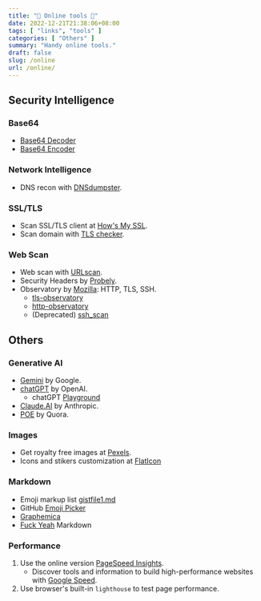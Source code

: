 ```yaml
---
title: "🔧 Online tools 🔨"
date: 2022-12-21T21:38:06+08:00
tags: [ "links", "tools" ]
categories: [ "Others" ]
summary: "Handy online tools."
draft: false
slug: /online
url: /online/
---
```


## Security Intelligence

### Base64

 - [Base64 Decoder](https://base64-decode.online/)
 - [Base64 Encoder](https://base64-encode.online/)

### Network Intelligence

 - DNS recon with [DNSdumpster](https://dnsdumpster.com/).

### SSL/TLS 
 
 - Scan SSL/TLS client at [How's My SSL](https://www.howsmyssl.com/).
 - Scan domain with [TLS checker](https://www.cdn77.com/tls-test).

### Web Scan

 - Web scan with [URLscan](https://urlscan.io/).
 - Security Headers by [Probely](https://securityheaders.com/).
 - Observatory by [Mozilla](https://observatory.mozilla.org/): HTTP, TLS, SSH.
    - [tls-observatory](https://github.com/mozilla/tls-observatory)
    - [http-observatory](https://github.com/mozilla/http-observatory)
    - (Deprecated) [ssh_scan](https://github.com/mozilla/ssh_scan)



## Others

### Generative AI

 - [Gemini](https://gemini.google.com/) by Google.
 - [chatGPT](https://chat.openai.com/) by OpenAI.
   - chatGPT [Playground](https://platform.openai.com/playground?ref=FutureTools.io)
 - [Claude.AI](https://claude.ai/chats) by Anthropic.
 - [POE](https://poe.com/chats) by Quora.

### Images
 
 - Get royalty free images at [Pexels](https://www.pexels.com/).
 - Icons and stikers customization at [FlatIcon](https://www.flaticon.com/)
 
### Markdown

 - Emoji markup list [gistfile1.md](https://gist.github.com/rxaviers/7360908)
 - GitHub [Emoji Picker](https://github-emoji-picker.rickstaa.dev/)
 - [Graphemica](https://graphemica.com/)
 - [Fuck Yeah](http://fuckyeahmarkdown.com/) Markdown

### Performance
 1. Use the online version [PageSpeed Insights](https://pagespeed.web.dev/).
    - Discover tools and information to build high-performance websites with [Google Speed](https://developers.google.com/speed).
 2. Use browser's built-in `lighthouse` to test page performance.

<!--
## Others

 - https://plate.ziwei-yun.com/plate.php
 - https://www.eee-learning.com/article/2076
 - https://fengshuirepublic.teachable.com/

-->


